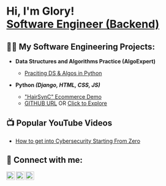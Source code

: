 <h1>Hi, I'm Glory! <br/><a href="https://github.com/joshmadakor1"> Software Engineer (Backend) </a></h1>
<b></b>
<h2>👨‍💻 My Software Engineering Projects:</h2>

- <b>Data Structures and Algorithms Practice (AlgoExpert)</b>
  - [Praciting DS & Algos in Python](https://github.com/joshmadakor1/Algorithms-Practice)

- <b>Python <i> (Django, HTML, CSS, JS) </i></b>
  - ["HairSynC" Ecommerce Demo](https://youtu.be/cntyeLxiC8w)
  - [GITHUB URL](https://youtu.be/cntyeLxiC8w) OR [Click to Explore](https://hairsync.onrender.com/)

<h2>📺 Popular YouTube Videos</h2>

- [How to get into Cybersecurity Starting From Zero](https://www.youtube.com/watch?v=a83ASGn_V_s)


<h2> 🤳 Connect with me:</h2>

[<img align="left" alt="NwoguGlory1 | YouTube" width="22px" src="https://cdn.jsdelivr.net/npm/simple-icons@v3/icons/youtube.svg" />][youtube]
[<img align="left" alt="NwoguGlory1 | Twitter" width="22px" src="https://cdn.jsdelivr.net/npm/simple-icons@v3/icons/twitter.svg" />][twitter]
[<img align="left" alt="NwoguGlory1 | LinkedIn" width="22px" src="https://cdn.jsdelivr.net/npm/simple-icons@v3/icons/linkedin.svg" />][linkedin]

[twitter]: https://twitter.com/Nwogu_Glory1
[youtube]: www.youtube.com/@glorynwogu7905
[linkedin]: https://www.linkedin.com/in/nwogu-glory-a2a95020b/


<!--
**NwoguGlory1/NwoguGlory1** is a ✨ _special_ ✨ repository because its `README.md` (this file) appears on your GitHub profile.

Here are some ideas to get you started:

- 🔭 I’m currently working on ...
- 🌱 I’m currently learning ...
- 👯 I’m looking to collaborate on ...
- 🤔 I’m looking for help with ...
- 💬 Ask me about ...
- 📫 How to reach me: ...
- 😄 Pronouns: ...
[instagram]: https://www.instagram.com/joshmadakor/
[<img align="left" alt="NwoguGlory1 | Instagram" width="22px" src="https://cdn.jsdelivr.net/npm/simple-icons@v3/icons/instagram.svg" />][instagram]
- ⚡ Fun fact: ...
-->
